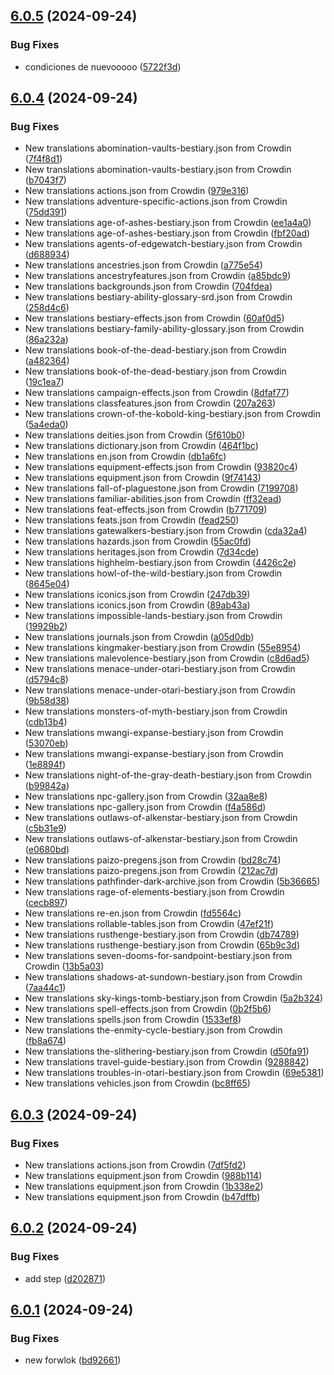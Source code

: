 ## [6.0.5](https://github.com/allnnde/pf2e-esp-translation/compare/v6.0.4...v6.0.5) (2024-09-24)


### Bug Fixes

* condiciones de nuevooooo ([5722f3d](https://github.com/allnnde/pf2e-esp-translation/commit/5722f3d029cb5ad8a2e0923caad280713d117d3e))



## [6.0.4](https://github.com/allnnde/pf2e-esp-translation/compare/v6.0.3...v6.0.4) (2024-09-24)


### Bug Fixes

* New translations abomination-vaults-bestiary.json from Crowdin ([7f4f8d1](https://github.com/allnnde/pf2e-esp-translation/commit/7f4f8d148195de251e766cf784fb9fd1f9f4f28f))
* New translations abomination-vaults-bestiary.json from Crowdin ([b7043f7](https://github.com/allnnde/pf2e-esp-translation/commit/b7043f7101881661eb6cff98a3e9c20e88803323))
* New translations actions.json from Crowdin ([979e316](https://github.com/allnnde/pf2e-esp-translation/commit/979e3163011375748e50c2eb0ce3df17bfcda095))
* New translations adventure-specific-actions.json from Crowdin ([75dd391](https://github.com/allnnde/pf2e-esp-translation/commit/75dd391fb814bf8530c7644a226298bb8399ecdd))
* New translations age-of-ashes-bestiary.json from Crowdin ([ee1a4a0](https://github.com/allnnde/pf2e-esp-translation/commit/ee1a4a0fdbe255f755b54815d680e1cf6bf6b375))
* New translations age-of-ashes-bestiary.json from Crowdin ([fbf20ad](https://github.com/allnnde/pf2e-esp-translation/commit/fbf20ad293d7351e493fd9f1e4e5c4111e0d8830))
* New translations agents-of-edgewatch-bestiary.json from Crowdin ([d688934](https://github.com/allnnde/pf2e-esp-translation/commit/d688934ec17f0b56ee9f7240b68df97cc092c65b))
* New translations ancestries.json from Crowdin ([a775e54](https://github.com/allnnde/pf2e-esp-translation/commit/a775e549520575c65c697017ed37aff1c6b7e88f))
* New translations ancestryfeatures.json from Crowdin ([a85bdc9](https://github.com/allnnde/pf2e-esp-translation/commit/a85bdc92ad01926acbf6d0715c8ab48fbc5acd93))
* New translations backgrounds.json from Crowdin ([704fdea](https://github.com/allnnde/pf2e-esp-translation/commit/704fdea825be1bb5aa2641c9333f0fc1db8443c9))
* New translations bestiary-ability-glossary-srd.json from Crowdin ([258d4c6](https://github.com/allnnde/pf2e-esp-translation/commit/258d4c6350c9ddbd7860361c98b9eaf7a004dcae))
* New translations bestiary-effects.json from Crowdin ([60af0d5](https://github.com/allnnde/pf2e-esp-translation/commit/60af0d59c52640b6a81ac58e8d5a2fdcb2ebc50e))
* New translations bestiary-family-ability-glossary.json from Crowdin ([86a232a](https://github.com/allnnde/pf2e-esp-translation/commit/86a232a06d8cc50e5d596be1b5866553e08a697f))
* New translations book-of-the-dead-bestiary.json from Crowdin ([a482364](https://github.com/allnnde/pf2e-esp-translation/commit/a482364639894905422be85dbda598987b72075e))
* New translations book-of-the-dead-bestiary.json from Crowdin ([19c1ea7](https://github.com/allnnde/pf2e-esp-translation/commit/19c1ea7dba667536cf18030344c3717fd20a21e0))
* New translations campaign-effects.json from Crowdin ([8dfaf77](https://github.com/allnnde/pf2e-esp-translation/commit/8dfaf777b9a8506f47d2904e41a2cb84a07fac68))
* New translations classfeatures.json from Crowdin ([207a263](https://github.com/allnnde/pf2e-esp-translation/commit/207a263c5471c38f923f44a7472cb63a0c3e1daf))
* New translations crown-of-the-kobold-king-bestiary.json from Crowdin ([5a4eda0](https://github.com/allnnde/pf2e-esp-translation/commit/5a4eda026835afb2603756b88744dc1c2e1239b1))
* New translations deities.json from Crowdin ([5f610b0](https://github.com/allnnde/pf2e-esp-translation/commit/5f610b09f68f1a3fab62f5b96e3802f2ab60ddec))
* New translations dictionary.json from Crowdin ([464f1bc](https://github.com/allnnde/pf2e-esp-translation/commit/464f1bc03cc5ea77d89527fcd2ea4d5a49686c8f))
* New translations en.json from Crowdin ([db1a6fc](https://github.com/allnnde/pf2e-esp-translation/commit/db1a6fc4da98d52df3e7d9092d3139c9758f8a4a))
* New translations equipment-effects.json from Crowdin ([93820c4](https://github.com/allnnde/pf2e-esp-translation/commit/93820c4b50b804a094f2ba2d1f6b2cd39f8c2363))
* New translations equipment.json from Crowdin ([9f74143](https://github.com/allnnde/pf2e-esp-translation/commit/9f7414318f7addf4d01779464062bbf22dea433b))
* New translations fall-of-plaguestone.json from Crowdin ([7199708](https://github.com/allnnde/pf2e-esp-translation/commit/71997086e48e769c61ba4978e62265e8ddbff41a))
* New translations familiar-abilities.json from Crowdin ([ff32ead](https://github.com/allnnde/pf2e-esp-translation/commit/ff32ead3445d16ff041ca5fc8a33a289a01d8292))
* New translations feat-effects.json from Crowdin ([b771709](https://github.com/allnnde/pf2e-esp-translation/commit/b771709867a2235b4c49c9d00674d625af6ea783))
* New translations feats.json from Crowdin ([fead250](https://github.com/allnnde/pf2e-esp-translation/commit/fead250f96493230ff1a60fce68a030d8b0e64e7))
* New translations gatewalkers-bestiary.json from Crowdin ([cda32a4](https://github.com/allnnde/pf2e-esp-translation/commit/cda32a42a59685557c768818e4ebb6f0a6b81156))
* New translations hazards.json from Crowdin ([55ac0fd](https://github.com/allnnde/pf2e-esp-translation/commit/55ac0fda844a89f03ec23dbd305c96c4cff8af79))
* New translations heritages.json from Crowdin ([7d34cde](https://github.com/allnnde/pf2e-esp-translation/commit/7d34cdee1c41b6cf3ed4963009721eb411048085))
* New translations highhelm-bestiary.json from Crowdin ([4426c2e](https://github.com/allnnde/pf2e-esp-translation/commit/4426c2e085237ad54ce9296022418ec71fd6cd18))
* New translations howl-of-the-wild-bestiary.json from Crowdin ([8645e04](https://github.com/allnnde/pf2e-esp-translation/commit/8645e0400b533e03c925e5d99b529c28cb5bef5e))
* New translations iconics.json from Crowdin ([247db39](https://github.com/allnnde/pf2e-esp-translation/commit/247db39a734155a3b1dc5aab25b7c96dbcf85b9d))
* New translations iconics.json from Crowdin ([89ab43a](https://github.com/allnnde/pf2e-esp-translation/commit/89ab43a3218d033082ac426ab1c19a2540b4ae03))
* New translations impossible-lands-bestiary.json from Crowdin ([19929b2](https://github.com/allnnde/pf2e-esp-translation/commit/19929b29d45f5ce2e46becb184a8537a6f1c09c8))
* New translations journals.json from Crowdin ([a05d0db](https://github.com/allnnde/pf2e-esp-translation/commit/a05d0db69525a0fc0e572356080f28a39eff7f0a))
* New translations kingmaker-bestiary.json from Crowdin ([55e8954](https://github.com/allnnde/pf2e-esp-translation/commit/55e8954592ba088c4700fc381b0c4a6c6b0d228a))
* New translations malevolence-bestiary.json from Crowdin ([c8d6ad5](https://github.com/allnnde/pf2e-esp-translation/commit/c8d6ad5540ceee37ffeab26ec54ca39afdddf838))
* New translations menace-under-otari-bestiary.json from Crowdin ([d5794c8](https://github.com/allnnde/pf2e-esp-translation/commit/d5794c838bc1c6f98fecadbb59e7f6f9eab5cdc5))
* New translations menace-under-otari-bestiary.json from Crowdin ([9b58d38](https://github.com/allnnde/pf2e-esp-translation/commit/9b58d38f623664bfea58af7275ec1c34ca8066e6))
* New translations monsters-of-myth-bestiary.json from Crowdin ([cdb13b4](https://github.com/allnnde/pf2e-esp-translation/commit/cdb13b4691805f798da375528460d652ac901cfd))
* New translations mwangi-expanse-bestiary.json from Crowdin ([53070eb](https://github.com/allnnde/pf2e-esp-translation/commit/53070ebb4f78506ca3527fced668a10f5ea648dc))
* New translations mwangi-expanse-bestiary.json from Crowdin ([1e8894f](https://github.com/allnnde/pf2e-esp-translation/commit/1e8894f13512bf125e6fc44c25f9a06044684d2c))
* New translations night-of-the-gray-death-bestiary.json from Crowdin ([b99842a](https://github.com/allnnde/pf2e-esp-translation/commit/b99842a431ce06edf430aeb6dd9b8413efa74981))
* New translations npc-gallery.json from Crowdin ([32aa8e8](https://github.com/allnnde/pf2e-esp-translation/commit/32aa8e86c7c0b5663bebf53fac576eb39cda284a))
* New translations npc-gallery.json from Crowdin ([f4a586d](https://github.com/allnnde/pf2e-esp-translation/commit/f4a586dc0ee96c3d8bc71b11ad8ce861a407cc1e))
* New translations outlaws-of-alkenstar-bestiary.json from Crowdin ([c5b31e9](https://github.com/allnnde/pf2e-esp-translation/commit/c5b31e97c8956f7c77840496885b9694afe41d26))
* New translations outlaws-of-alkenstar-bestiary.json from Crowdin ([e0680bd](https://github.com/allnnde/pf2e-esp-translation/commit/e0680bd55f0278e99dbc2b0b4ab01e086cb4ad34))
* New translations paizo-pregens.json from Crowdin ([bd28c74](https://github.com/allnnde/pf2e-esp-translation/commit/bd28c741cece5bf779de8f674dfad65de8ffc791))
* New translations paizo-pregens.json from Crowdin ([212ac7d](https://github.com/allnnde/pf2e-esp-translation/commit/212ac7da8f92ca28ee8606d7513b2e43583f2aa9))
* New translations pathfinder-dark-archive.json from Crowdin ([5b36665](https://github.com/allnnde/pf2e-esp-translation/commit/5b3666575e9d497c6b7f2e56d45e17b3beff42f5))
* New translations rage-of-elements-bestiary.json from Crowdin ([cecb897](https://github.com/allnnde/pf2e-esp-translation/commit/cecb897fb08185a62bb0b3f2b784c0a2ad02b774))
* New translations re-en.json from Crowdin ([fd5564c](https://github.com/allnnde/pf2e-esp-translation/commit/fd5564c4c97054550d6097692a44c51c2388b997))
* New translations rollable-tables.json from Crowdin ([47ef21f](https://github.com/allnnde/pf2e-esp-translation/commit/47ef21f292bea306e5d246d4db4175d7774735ab))
* New translations rusthenge-bestiary.json from Crowdin ([db74789](https://github.com/allnnde/pf2e-esp-translation/commit/db747894058b2da470608e8d0973431d3541cb46))
* New translations rusthenge-bestiary.json from Crowdin ([65b9c3d](https://github.com/allnnde/pf2e-esp-translation/commit/65b9c3d25dbb8e63e9837444fbb6acac0af8bb2e))
* New translations seven-dooms-for-sandpoint-bestiary.json from Crowdin ([13b5a03](https://github.com/allnnde/pf2e-esp-translation/commit/13b5a03c15ab15ce29ca1f3d77e883465525d6ce))
* New translations shadows-at-sundown-bestiary.json from Crowdin ([7aa44c1](https://github.com/allnnde/pf2e-esp-translation/commit/7aa44c16a18a25493d9ba9e3569fa1e59733ea99))
* New translations sky-kings-tomb-bestiary.json from Crowdin ([5a2b324](https://github.com/allnnde/pf2e-esp-translation/commit/5a2b324734bebfbcd0524d65af051ad45f483773))
* New translations spell-effects.json from Crowdin ([0b2f5b6](https://github.com/allnnde/pf2e-esp-translation/commit/0b2f5b69e318d40dd832ac9394bae04529d423a3))
* New translations spells.json from Crowdin ([1533ef8](https://github.com/allnnde/pf2e-esp-translation/commit/1533ef8e441a5dc41ebf154ea8bb8242ea1b1cb4))
* New translations the-enmity-cycle-bestiary.json from Crowdin ([fb8a674](https://github.com/allnnde/pf2e-esp-translation/commit/fb8a674c76751e49ed0ed90332bcc1442fb82d92))
* New translations the-slithering-bestiary.json from Crowdin ([d50fa91](https://github.com/allnnde/pf2e-esp-translation/commit/d50fa9146d54b0b98c03562c3cb12a07a662335e))
* New translations travel-guide-bestiary.json from Crowdin ([9288842](https://github.com/allnnde/pf2e-esp-translation/commit/9288842e163d0981ae4e1def62f66f0afa7af92b))
* New translations troubles-in-otari-bestiary.json from Crowdin ([69e5381](https://github.com/allnnde/pf2e-esp-translation/commit/69e5381e460dd5c411ff00417e4bc5531d58d21d))
* New translations vehicles.json from Crowdin ([bc8ff65](https://github.com/allnnde/pf2e-esp-translation/commit/bc8ff6580ba02484abe54cf276e79b1eb96572eb))



## [6.0.3](https://github.com/allnnde/pf2e-esp-translation/compare/v6.0.2...v6.0.3) (2024-09-24)


### Bug Fixes

* New translations actions.json from Crowdin ([7df5fd2](https://github.com/allnnde/pf2e-esp-translation/commit/7df5fd2030557dfb97b2eeb6d312abc7b188c64d))
* New translations equipment.json from Crowdin ([988b114](https://github.com/allnnde/pf2e-esp-translation/commit/988b1146adff480195221b7ed84070123b7d306d))
* New translations equipment.json from Crowdin ([1b338e2](https://github.com/allnnde/pf2e-esp-translation/commit/1b338e22e679b20bcf469e70de23f958dc02598d))
* New translations equipment.json from Crowdin ([b47dffb](https://github.com/allnnde/pf2e-esp-translation/commit/b47dffb731aabb0b47e9ac23dba847194746f3de))



## [6.0.2](https://github.com/allnnde/pf2e-esp-translation/compare/v6.0.1...v6.0.2) (2024-09-24)


### Bug Fixes

* add step ([d202871](https://github.com/allnnde/pf2e-esp-translation/commit/d2028710abc786bddc60a829aeb01f5f14492c00))



## [6.0.1](https://github.com/allnnde/pf2e-esp-translation/compare/v6.0.0...v6.0.1) (2024-09-24)


### Bug Fixes

* new forwlok ([bd92661](https://github.com/allnnde/pf2e-esp-translation/commit/bd92661d7fb955c3f9dae663b7fad9a59ab3fe65))



